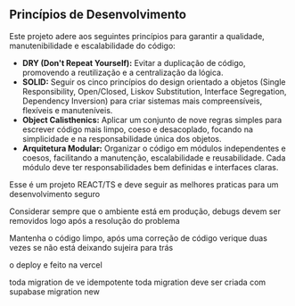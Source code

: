## Princípios de Desenvolvimento

Este projeto adere aos seguintes princípios para garantir a qualidade, manutenibilidade e
escalabilidade do código:

- **DRY (Don't Repeat Yourself):** Evitar a duplicação de código, promovendo a reutilização e a
  centralização da lógica.
- **SOLID:** Seguir os cinco princípios do design orientado a objetos (Single Responsibility,
  Open/Closed, Liskov Substitution, Interface Segregation, Dependency Inversion) para criar sistemas
  mais compreensíveis, flexíveis e manuteníveis.
- **Object Calisthenics:** Aplicar um conjunto de nove regras simples para escrever código mais
  limpo, coeso e desacoplado, focando na simplicidade e na responsabilidade única dos objetos.
- **Arquitetura Modular:** Organizar o código em módulos independentes e coesos, facilitando a
  manutenção, escalabilidade e reusabilidade. Cada módulo deve ter responsabilidades bem definidas e
  interfaces claras.

Esse é um projeto REACT/TS e deve seguir as melhores praticas para um desenvolvimento seguro

Considerar sempre que o ambiente está em produção, debugs devem ser removidos logo após a resolução
do problema

Mantenha o código limpo, após uma correção de código verique duas vezes se não está deixando sujeira
para trás

o deploy e feito na vercel

toda migration de ve idempotente
toda migration deve ser criada com supabase migration new